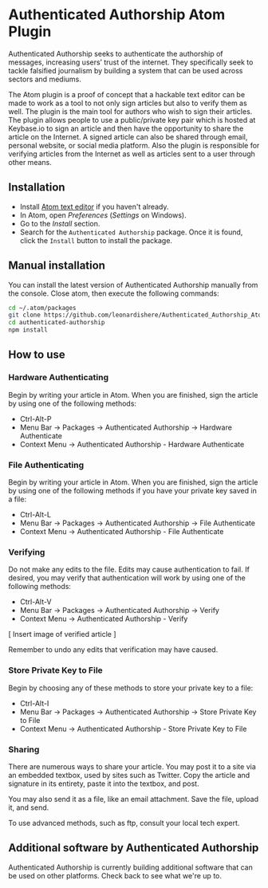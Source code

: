 # Authenticated Authorship Atom Plugin

Authenticated Authorship seeks to authenticate the authorship of messages, increasing users’ trust of the internet. They specifically seek to tackle falsified journalism by building a system that can be used across sectors and mediums.

The Atom plugin is a proof of concept that a hackable text editor can be made to work as a tool to not only sign articles but also to verify them as well. The plugin is the main tool for authors who wish to sign their articles. The plugin allows people to use a public/private key pair which is hosted at Keybase.io to sign an article and then have the opportunity to share the article on the Internet. A signed article can also be shared through email, personal website, or social media platform. Also the plugin is responsible for verifying articles from the Internet as well as articles sent to a user through other means.

## Installation

* Install [Atom text editor](https://atom.io/) if you haven't already.   
* In Atom, open *Preferences* (*Settings* on Windows).
* Go to the *Install* section.
* Search for the `Authenticated Authorship` package. Once it is found, click the `Install` button to install the package.

## Manual installation

You can install the latest version of Authenticated Authorship manually from the console. Close atom, then execute the following commands:

```bash
cd ~/.atom/packages
git clone https://github.com/leonardishere/Authenticated_Authorship_Atom_Plugin.git
cd authenticated-authorship
npm install
```

## How to use

### Hardware Authenticating

Begin by writing your article in Atom. When you are finished, sign the article by using one of the following methods:  
* Ctrl-Alt-P
* Menu Bar -> Packages -> Authenticated Authorship -> Hardware Authenticate
* Context Menu -> Authenticated Authorship - Hardware Authenticate

### File Authenticating

Begin by writing your article in Atom. When you are finished, sign the article by using one of the following methods if you have your private key saved in a file:  
* Ctrl-Alt-L
* Menu Bar -> Packages -> Authenticated Authorship -> File Authenticate
* Context Menu -> Authenticated Authorship - File Authenticate

### Verifying

Do not make any edits to the file. Edits may cause authentication to fail. If desired, you may verify that authentication will work by using one of the following methods:
* Ctrl-Alt-V
* Menu Bar -> Packages -> Authenticated Authorship -> Verify
* Context Menu -> Authenticated Authorship - Verify

[ Insert image of verified article ]

Remember to undo any edits that verification may have caused.

### Store Private Key to File

Begin by choosing any of these methods to store your private key to a file:  
* Ctrl-Alt-I
* Menu Bar -> Packages -> Authenticated Authorship -> Store Private Key to File
* Context Menu -> Authenticated Authorship - Store Private Key to File

### Sharing

There are numerous ways to share your article. You may post it to a site via an embedded textbox, used by sites such as Twitter. Copy the article and signature in its entirety, paste it into the textbox, and post.

You may also send it as a file, like an email attachment. Save the file, upload it, and send.

To use advanced methods, such as ftp, consult your local tech expert.

## Additional software by Authenticated Authorship

Authenticated Authorship is currently building additional software that can be used on other platforms. Check back to see what we're up to.
